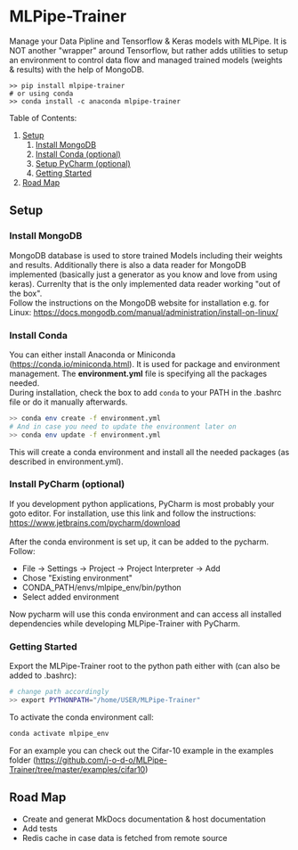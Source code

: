 # MLPipe-Trainer

Manage your Data Pipline and Tensorflow & Keras models with MLPipe. It is NOT another "wrapper" around Tensorflow, but rather adds utilities to setup an environment to control data flow and managed trained models (weights & results) with the help of MongoDB.</br>

```
>> pip install mlpipe-trainer
# or using conda
>> conda install -c anaconda mlpipe-trainer
```

Table of Contents:
1. [ Setup ](#setup)
    1) [ Install MongoDB ](#mongodb)
    2) [ Install Conda (optional)](#conda)
    3) [ Setup PyCharm (optional) ](#pycharm)
    5) [ Getting Started ](#getting_started)
2. [ Road Map ](#road_map)

<a name="setup"></a>
## Setup

<a name="mongodb"></a>
### Install MongoDB
MongoDB database is used to store trained Models including their weights and results. Additionally there is also a data reader for MongoDB implemented (basically just a generator as you know and love from using keras). Currenlty that is the only implemented data reader working "out of the box".</br>
Follow the instructions on the MongoDB website for installation e.g. for Linux: https://docs.mongodb.com/manual/administration/install-on-linux/

<a name="conda"></a>
### Install Conda
You can either install Anaconda or Miniconda (https://conda.io/miniconda.html). It is used for package and environment management. The __environment.yml__ file is specifying all the packages needed.</br>
During installation, check the box to add `conda` to your PATH in the .bashrc file or do it manually afterwards.
```bash
>> conda env create -f environment.yml
# And in case you need to update the environment later on
>> conda env update -f environment.yml
```
This will create a conda environment and install all the needed packages (as described in environment.yml).

<a name="pycharm"></a>
### Install PyCharm (optional)
If you development python applications, PyCharm is most probably your goto editor. For installation, use this link and follow the instructions: https://www.jetbrains.com/pycharm/download
</br></br>
After the conda environment is set up, it can be added to the pycharm. Follow:
- File -> Settings -> Project -> Project Interpreter -> Add
- Chose "Existing environment"
- CONDA_PATH/envs/mlpipe_env/bin/python
- Select added environment

Now pycharm will use this conda environment and can access all installed dependencies while developing MLPipe-Trainer with PyCharm.

<a name="getting_started"></a>
### Getting Started
Export the MLPipe-Trainer root to the python path either with (can also be added to .bashrc):
``` bash
# change path accordingly
>> export PYTHONPATH="/home/USER/MLPipe-Trainer"
```
To activate the conda environment call:
```bash
conda activate mlpipe_env
```
For an example you can check out the Cifar-10 example in the examples folder (https://github.com/j-o-d-o/MLPipe-Trainer/tree/master/examples/cifar10)

<a name="road_map"></a>
## Road Map
- Create and generat MkDocs documentation & host documentation
- Add tests
- Redis cache in case data is fetched from remote source